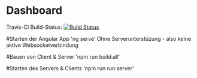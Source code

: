 # Dashboard

Travis-CI Build-Status: [![Build Status](https://travis-ci.org/marcolindner/dashboard-client.svg?branch=develop)](https://travis-ci.org/marcolindner/dashboard-client)

#Starten der Angular App
'ng serve'
Ohne Serverunterstüzung - also keine aktive Websocketverbindung

#Bauen von Client & Server
'npm run build:all'

#Starten des Servers & Clients
'npm run run:server'
